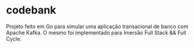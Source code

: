 # codebank
Projeto feito em Go para simular uma aplicação transacional de banco com Apache Kafka.
O mesmo foi implementado para Imersão Full Stack && Full Cycle.
